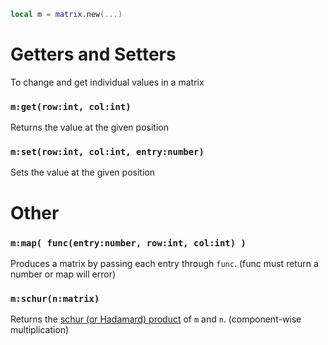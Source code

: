 ```lua
local m = matrix.new(...)
```
# Getters and Setters
To change and get individual values in a matrix
### `m:get(row:int, col:int)`
Returns the value at the given position
### `m:set(row:int, col:int, entry:number)`
Sets the value at the given position

# Other
### `m:map( func(entry:number, row:int, col:int) )`
Produces a matrix by passing each entry through `func`. (func must return a number or map will error)

### `m:schur(n:matrix)`
Returns the [schur (or Hadamard) product](https://en.wikipedia.org/wiki/Hadamard_product_(matrices)) of `m` and `n`. (component-wise multiplication)
